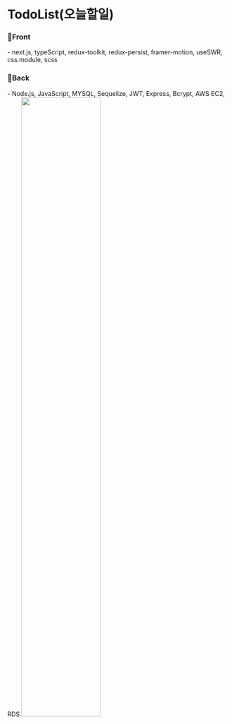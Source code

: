 <h1>TodoList(오늘할일)</h1>

<h3>🎀Front</h3>
- next.js, typeScript, redux-toolkit, redux-persist, framer-motion, useSWR, css.module, scss

<h3>🎁Back</h3>
- Node.js, JavaScript, MYSQL, Sequelize, JWT, Express, Bcrypt, AWS EC2, RDS

<img width="60%" src="https://github.com/hyemin085/next-todo/blob/main/public/todo.gif?raw=true"/>





